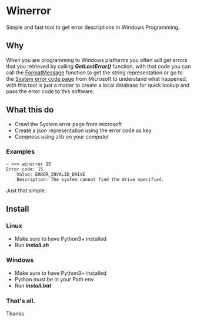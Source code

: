 # Winerror

Simple and fast tool to get error descriptions in Windows Programming.


## Why

When you are programming to Windows platforms you often will get errors that you retrieved by calling ***GetLastError()*** function, with that code you can call the [FormatMessage](https://docs.microsoft.com/en-us/windows/desktop/api/WinBase/nf-winbase-formatmessage) function to get the string representation or go to the [System error code page](https://docs.microsoft.com/en-us/windows/win32/debug/system-error-codes) from Microsoft to understand what happened, with this tool is just a matter to create a local database for quick lookup and pass the error code to this software.



## What this do
* Crawl the System error page from microsoft
* Create a json representation using the error code as key
* Compress using zlib on your computer

### Examples
```
~ >>> winerror 15                                                              
Error code: 15
	Value: ERROR_INVALID_DRIVE
	Description: The system cannot find the drive specified.
```



Just that simple.


## Install

### Linux
* Make sure to have Python3+ installed
* Run ***install.sh***

### Windows
* Make sure to have Python3+ installed
* Python must be in your Path env
* Run ***install.bat***

### That's all.

Thanks
